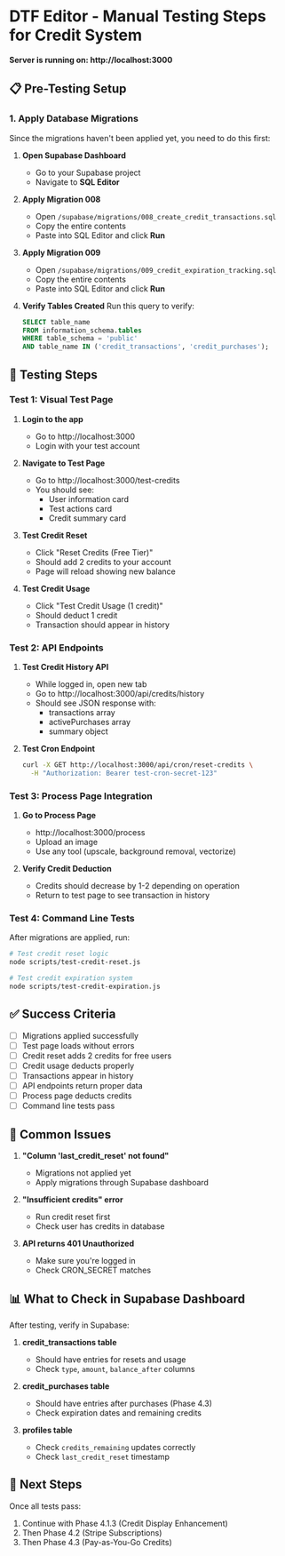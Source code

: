 # DTF Editor - Manual Testing Steps for Credit System

**Server is running on: http://localhost:3000**

## 📋 Pre-Testing Setup

### 1. Apply Database Migrations

Since the migrations haven't been applied yet, you need to do this first:

1. **Open Supabase Dashboard**
   - Go to your Supabase project
   - Navigate to **SQL Editor**

2. **Apply Migration 008**
   - Open `/supabase/migrations/008_create_credit_transactions.sql`
   - Copy the entire contents
   - Paste into SQL Editor and click **Run**

3. **Apply Migration 009**
   - Open `/supabase/migrations/009_credit_expiration_tracking.sql`
   - Copy the entire contents
   - Paste into SQL Editor and click **Run**

4. **Verify Tables Created**
   Run this query to verify:
   ```sql
   SELECT table_name 
   FROM information_schema.tables 
   WHERE table_schema = 'public' 
   AND table_name IN ('credit_transactions', 'credit_purchases');
   ```

## 🧪 Testing Steps

### Test 1: Visual Test Page

1. **Login to the app**
   - Go to http://localhost:3000
   - Login with your test account

2. **Navigate to Test Page**
   - Go to http://localhost:3000/test-credits
   - You should see:
     - User information card
     - Test actions card
     - Credit summary card

3. **Test Credit Reset**
   - Click "Reset Credits (Free Tier)"
   - Should add 2 credits to your account
   - Page will reload showing new balance

4. **Test Credit Usage**
   - Click "Test Credit Usage (1 credit)"
   - Should deduct 1 credit
   - Transaction should appear in history

### Test 2: API Endpoints

1. **Test Credit History API**
   - While logged in, open new tab
   - Go to http://localhost:3000/api/credits/history
   - Should see JSON response with:
     - transactions array
     - activePurchases array
     - summary object

2. **Test Cron Endpoint**
   ```bash
   curl -X GET http://localhost:3000/api/cron/reset-credits \
     -H "Authorization: Bearer test-cron-secret-123"
   ```

### Test 3: Process Page Integration

1. **Go to Process Page**
   - http://localhost:3000/process
   - Upload an image
   - Use any tool (upscale, background removal, vectorize)

2. **Verify Credit Deduction**
   - Credits should decrease by 1-2 depending on operation
   - Return to test page to see transaction in history

### Test 4: Command Line Tests

After migrations are applied, run:

```bash
# Test credit reset logic
node scripts/test-credit-reset.js

# Test credit expiration system
node scripts/test-credit-expiration.js
```

## ✅ Success Criteria

- [ ] Migrations applied successfully
- [ ] Test page loads without errors
- [ ] Credit reset adds 2 credits for free users
- [ ] Credit usage deducts properly
- [ ] Transactions appear in history
- [ ] API endpoints return proper data
- [ ] Process page deducts credits
- [ ] Command line tests pass

## 🚨 Common Issues

1. **"Column 'last_credit_reset' not found"**
   - Migrations not applied yet
   - Apply migrations through Supabase dashboard

2. **"Insufficient credits" error**
   - Run credit reset first
   - Check user has credits in database

3. **API returns 401 Unauthorized**
   - Make sure you're logged in
   - Check CRON_SECRET matches

## 📊 What to Check in Supabase Dashboard

After testing, verify in Supabase:

1. **credit_transactions table**
   - Should have entries for resets and usage
   - Check `type`, `amount`, `balance_after` columns

2. **credit_purchases table**
   - Should have entries after purchases (Phase 4.3)
   - Check expiration dates and remaining credits

3. **profiles table**
   - Check `credits_remaining` updates correctly
   - Check `last_credit_reset` timestamp

## 🎯 Next Steps

Once all tests pass:
1. Continue with Phase 4.1.3 (Credit Display Enhancement)
2. Then Phase 4.2 (Stripe Subscriptions)
3. Then Phase 4.3 (Pay-as-You-Go Credits)
